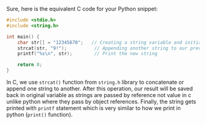 Sure, here is the equivalent C code for your Python snippet:

```c
#include <stdio.h>
#include <string.h>

int main() {
    char str[] = "12345678";   // Creating a string variable and initializing it with some value
    strcat(str, "9!");          // Appending another string to our previously created string
    printf("%s\n", str);        // Print the new string 

    return 0;                   
}
```

In C, we use `strcat()` function from `string.h` library to concatenate or append one string to another. After this operation, our result will be saved back in original variable as strings are passed by reference not value in c unlike python where they pass by object references.  Finally, the string gets printed with `printf` statement which is very similar to how we print in python (`print()` function).

